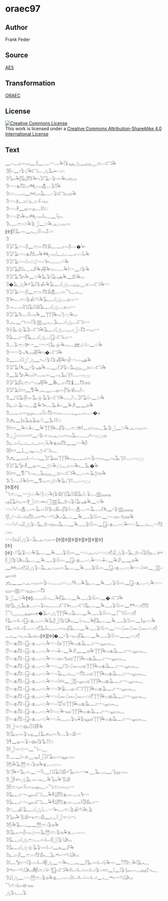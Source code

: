 # oraec97

## Author

Frank Feder

## Source

[AES](https://github.com/simondschweitzer/aes)

## Transformation

[ORAEC](https://oraec.github.io/)

## License

<a rel="license" href="http://creativecommons.org/licenses/by-sa/4.0/"><img alt="Creative Commons License" style="border-width:0" src="https://i.creativecommons.org/l/by-sa/4.0/88x31.png" /></a><br />This work is licensed under a <a rel="license" href="http://creativecommons.org/licenses/by-sa/4.0/">Creative Commons Attribution-ShareAlike 4.0 International License</a>

## Text

𓈖𓏏𓂝𓏤𓏛𓏥𓈖𓏎𓈖𓊃𓎡𓂋𓅆𓇋𓅱𓈐𓂻𓈖𓈙𓇾𓏴𓏏𓏏𓉐𓅆<br>
𓀞𓋴𓏏𓈖𓏌𓅱𓋑𓅆𓉐𓂋𓂻𓅓𓄡𓏏𓏤𓄹<br>
𓀞𓅭𓏤𓅆𓋴𓅓𓋴𓀗𓅆𓏌𓏤𓅯𓄿𓏏𓅱𓏒𓅆𓏥𓁶𓊪𓏭<br>
𓀞𓎟𓏏𓁷𓏤𓀗𓏥𓆈𓏏𓏥𓆣𓂋𓅱𓀾𓅆<br>
𓀞𓄲𓂋𓈒𓏥𓈖𓋞𓈒𓏥𓅓𓐛𓏏𓅱𓏤𓉐𓏤𓏥𓊖𓅆<br>
𓀞𓎟𓏏𓊢𓂝𓏤𓇳𓂞𓏏𓆳𓏏𓏤𓏥<br>
𓀞𓎟𓏏𓋹𓈖𓐍𓏛𓐍𓂋𓎛𓎛𓇳<br>
𓀞𓎟𓏏𓁨𓏤𓅆𓏥𓆈𓏏𓏥𓎛𓆑𓈖𓆐𓏥<br>
𓀞𓊪𓊃𓂧𓇳𓅆𓅱𓃀𓈖𓇳𓅆𓊵𓏏𓊪𓏭𓏛<br>
[⯑]𓋴𓇛𓅓𓏛𓈖𓆑𓇋𓎛𓏏𓏭𓄈𓏏𓄹<br>
𓀞<br>
𓀞𓅯𓄿𓎟𓏏𓋴𓈖𓂧𓏏𓀗𓀁𓉻𓂝𓏛𓋴𓏏𓏏�𓅪<br>
𓀞𓅯𓄿𓎟𓏏𓁷𓏤𓀗𓏥𓅆𓆈𓏏𓏥𓇋𓂝𓂋𓂝𓏏𓆇𓆗𓅆<br>
𓀞𓅯𓄿𓎟𓏏𓌉𓏏𓇳𓋑𓎟𓏏𓅨𓂋𓂋𓏏𓍢𓅆<br>
𓀞𓅯𓄿𓋴𓇋𓇋𓆑𓏭𓀔𓅆𓀻𓋴𓅆𓏌𓏤𓄑𓂋𓅆𓎛𓎡𓈖𓏌𓅱𓅆<br>
𓀞𓅯𓄿𓅡𓏤𓅆𓈖𓇳𓅆𓅓𓅱𓇋𓄿𓊛𓅆𓈖𓁨𓏤𓅆𓏥<br>
𓀞�𓅓𓂻𓅆𓎼𓄿𓎛𓅱𓀉𓅆𓅓𓂝𓇋𓂻𓂋𓈙𓇾𓏴𓏏𓏏𓉐𓅆𓎡<br>
𓀞𓅯𓄿𓎟𓏏𓋴𓈖𓂧𓏏𓀗𓀁𓆣𓂋𓏛𓆓𓊃𓆑<br>
𓀞𓅨𓂋𓂧𓅱𓀉𓄣𓏤𓅆𓅓𓂝𓇋𓂻𓂋𓊖𓏏𓏤𓎡<br>
𓀞𓁹𓂋𓏭𓇋𓉔𓄿𓇋𓇋𓀁𓅓𓂝𓇋𓂻𓂋𓊖𓏏𓏤𓎡<br>
𓀞𓅯𓄿𓌸𓂋𓇋𓇋𓏏𓏭𓅆𓈖𓊹𓊹𓊹𓅆𓏥𓊹𓏏𓆇𓅆𓏥<br>
𓀞𓂜𓈖𓎔𓏛𓎛𓅱𓈗𓈖𓆑𓅓𓂝𓇋𓂻𓂋𓉐𓏤𓎡<br>
𓀞𓏶𓅓𓇼𓄿𓅱𓏏𓉐𓅆𓅓𓂝𓇋𓂻𓂋𓂝𓃀𓏏𓀗𓏛𓏥𓎡<br>
𓀞𓅓𓂝𓎡𓋴𓅓𓂝𓇋𓂻𓂋𓉗𓏏𓉐𓏥𓎡<br>
𓀞𓂋𓅱𓂧𓌗𓎡𓈖𓎡𓎡𓌰𓅓𓇼𓅆𓏥𓂋𓊏𓊪𓇳𓇋𓏏𓈖𓇳𓅆<br>
𓀞𓎡𓎡𓅱𓏭𓆰𓏥𓀻𓋴𓅆𓏌𓏤�𓏏𓉐𓅆<br>
𓀞𓈖𓂝𓇋𓇋𓂾𓂻𓈖𓍇𓏌𓅱𓎛𓅱𓀻𓋴𓅆𓏌𓏤𓋴𓎡𓏏𓏏𓊛𓅆<br>
𓀞𓅯𓄿𓎛𓆰𓈖𓏌𓅱𓊛𓅆𓂋𓈖𓊪𓆳𓀔𓅱𓏏𓅓𓈙𓇾𓏴𓏏𓏏𓉐𓅆<br>
𓀞𓈖𓄿𓅡𓏤𓅆𓏥𓇋𓎼𓂋𓏭𓏛𓈖𓏏𓏭𓅓𓏤𓊹𓌨𓂋𓏏𓏏𓈉<br>
𓀞𓅯𓄿𓋴𓇋𓊪𓂧𓍼𓏥𓀻𓋴𓅆𓈖𓇗𓂝𓏏𓀗𓇇𓊃𓀗𓊖𓊖<br>
𓀞𓅯𓄿𓇋𓏠𓈖𓀄𓅆𓂜𓈖𓂋𓐍𓏛𓋴𓅚𓀀𓏥𓁐𓏏<br>
𓀞𓈖𓉔𓄿𓇋𓋴𓁺𓅓𓇼𓄿𓅱𓏏𓉐𓅆𓂋𓌳𓂂𓂂𓅯𓄿𓇋𓏏𓈖𓇳𓅆<br>
𓀞𓂞𓏏𓄿𓏏𓆑𓋚𓅆𓅨𓂋𓅓𓇓𓏏𓈖𓅆𓀔𓈖𓈖𓊖𓅆<br>
𓀞𓉻𓂝𓏛𓈙𓆑𓏭𓇋𓇋𓏏𓀗𓏛𓏥𓂋𓐛𓏤𓈖𓂝𓂋𓏏�𓊖<br>
𓀞𓃹𓈖𓌀𓊖𓄿𓐍𓄿𓐍𓌅𓈖𓅘𓎛𓎛𓇳<br>
𓀞𓇋𓏠𓈖𓅆𓇳𓇓𓏏𓈖𓅆𓊹𓊹𓊹𓅆𓏥𓋴𓅱𓂋𓂧𓌗𓎛𓂝𓏤𓄹𓏥𓆑𓅓𓅱𓃀𓈖𓇳𓅆𓊵𓏏𓊪𓏭𓏛<br>
𓀞𓈎𓃀𓄲𓏛𓏠𓈖𓏌𓅱𓏒𓏥𓊵𓏏𓊪𓏒𓏥𓅓𓂋𓊃𓏤𓍬𓏏𓏏𓈉𓊖<br>
𓀞𓂞𓏏𓇋𓂝𓂝𓂝𓏏𓆇𓆗𓅆𓁷𓏤𓁶𓏤𓀗𓈖𓈖𓎟𓅆𓋴<br>
𓀞𓋴𓏠𓈖𓍖𓇾𓏤𓈇𓂋𓊨𓏏𓉐𓆑<br>
𓀞𓃹𓈖𓉿𓂡𓂋𓏤𓈖𓅯𓄿𓏤𓏤𓏤𓏤𓊹𓊹𓊹𓅆𓏥𓉻𓂝𓏛𓅱𓏛𓏥𓈖𓏏𓏭𓅓𓊹𓌨𓂋𓏏𓏏𓈉<br>
𓀞𓅯𓄿𓅡𓏤𓋹𓈖𓐍𓏛𓈖𓊨𓇳𓅆𓈍𓂝𓏛𓅆𓆑𓅓�𓅆<br>
𓀞𓇋𓏠𓈖𓀄𓆓𓏏𓏤𓆑𓅓𓈙𓇾𓏴𓏏𓏏𓉐𓅆𓉻𓏏𓏛𓅓𓉺𓏌𓊖𓅆<br>
𓀞𓏤𓊹𓏏𓂋𓆳𓅆𓇋𓏠𓈖𓀄𓏭𓏛𓊨𓇳𓅆𓅓𓏤𓊹𓌨𓂋𓏏𓏏𓈉<br>
[⯑][⯑]<br>
𓆓𓂧𓈖𓎡𓊨𓏏𓆇𓅆𓏤𓊹𓏏𓆇𓅆𓊤𓅱𓀁𓉔𓄿𓇋𓇋𓀁𓅓𓇋𓏏𓅱𓂋𓈗𓈘𓏤𓈇<br>
𓊪𓐍𓆼𓄿𓍸𓏭𓏛𓋁𓃀𓂧𓆟𓃂𓈗𓅓𓄂𓏏𓏤𓅱𓇋𓄿𓊛𓅆𓈖𓇳𓅆<br>
𓎟𓏏𓄋𓏏𓏤𓆣𓂋𓏛𓅓𓍿𓎛𓎛𓅱𓏭𓀁𓏥𓋴𓅱𓎛𓏏𓆇𓆣𓂋𓏛𓅓𓂋𓏤𓎛𓆰𓈖𓏌𓅱𓈗𓈘𓏤𓈇<br>
𓎛𓋴𓈎𓌪𓂡𓁶𓏤𓀗𓏥𓏌𓏤𓆞𓎡𓄣𓏤𓀏𓏥𓅓𓂋𓈖𓅆𓊃𓊪𓅱𓇋𓇋𓏛𓈖𓎟𓏏𓁶𓏤𓏏𓃒𓊖𓅆<br>
𓎟𓏏𓄋𓏏𓏤𓇍𓇋𓂻𓅱𓏏𓅓𓄂𓏏𓏤𓁶𓏤𓏥𓅓𓂋𓈖𓅆𓊃𓊪𓅱𓇋𓇋𓏛𓈖𓉗𓏏𓁷𓂋𓏏𓆇𓅆𓎟𓏏𓅓𓂝𓆑𓎡𓀗𓆇𓏥<br>
𓎟𓏏𓌀𓊖𓇍𓇋𓂻𓅱𓏏𓅓𓊵𓏏𓊪𓏭𓏛[⯑][⯑][⯑][⯑][⯑][⯑][⯑]<br>
[⯑][⯑]𓏏𓍔𓄿𓅱𓏏𓆇𓅆𓅓𓂋𓈖𓅆𓊃𓊪𓅱𓇋𓇋𓏛𓈖𓎟𓏏𓊵𓏏𓊪𓎟𓏏𓆇𓁗𓇍𓇋𓂻𓅱𓏏𓅓𓄂𓏏𓏤𓇋𓅱𓋴𓐍𓂋𓀒𓋴𓃀𓇋𓅱𓌙𓀏𓏥𓅓𓂋𓈖𓅆𓊃𓊪𓅱𓇋𓇋𓏛𓈖𓉗𓏏𓁷𓂋𓏏𓆇𓅆𓎟𓏏𓇓𓏏𓈖𓅆𓀔𓈖𓈖𓊖𓅆<br>
𓈖𓋞𓈒𓏥𓁗𓇍𓇋𓂻𓅱𓏏𓅓𓊵𓏏𓊪𓏭𓏛𓅓𓂋𓈖𓅆𓊃𓊪𓅱𓇋𓇋𓏛𓈖𓉗𓏏𓁷𓂋𓏏𓆇𓅆𓎟𓏏𓇋𓆛𓈖𓃀𓊅𓏏𓈇𓏤𓏥𓊖<br>
𓃹𓈖𓈖𓏏𓊵𓏏𓊪𓏭𓏛𓅱𓏏𓂋𓐛𓏤𓎟𓂋𓇥𓂋𓅆𓅓𓂋𓈖𓅆𓊃𓊪𓅱𓇋𓇋𓏛𓈖𓉗𓏏𓁷𓂋𓏏𓆇𓅆𓎟𓏏𓈙𓏏𓏤𓈗𓂧𓈙𓂋𓏏𓀗<br>
𓅱𓃀𓈖𓇳𓅆[⯑]𓂋𓐛𓏤𓇋𓏏𓆑𓅆𓋴𓅓𓂋𓈖𓅆𓊃𓊪𓅱𓇋𓇋𓏛𓈖�𓏏𓉐𓅆<br>
𓈝𓅓𓂻𓅓𓁷𓂋𓇯𓅱𓏥𓂋𓐛𓏤𓉐𓅨𓂋𓏏𓉐𓅓𓂋𓈖𓅆𓊃𓊪𓅱𓇋𓇋𓏛𓈖𓋫𓏏𓆇𓁗𓀗<br>
𓇅𓆓𓇾𓇾𓈇𓈇𓏤𓏥𓊖�𓅓𓏏𓂻𓊹𓊹𓊹𓅆𓏥𓅓𓂋𓈖𓅆𓊃𓊪𓅱𓇋𓇋𓏛𓈖𓇅𓆓𓇋𓇋𓏏𓆇𓁗<br>
𓌂𓅓𓏛𓂡𓉗𓏏𓁷𓂋𓏏𓆇𓅆𓅓𓋴𓃀𓇋𓅱𓌙𓀏𓏥𓈖𓇋𓏏𓆑𓅆𓋴𓅓𓂋𓈖𓅆𓊃𓊪𓅱𓇋𓇋𓏛𓈖𓌂𓐍𓏏𓆇𓅆<br>
𓌂𓅓𓏛𓂡𓄤𓂋𓏏𓆇𓁗𓅓𓄤𓆑𓂋𓏛𓏥𓋴𓅓𓂋𓈖𓅆𓊃𓊪𓅱𓇋𓇋𓏛𓈖𓎟𓏏𓆭𓆱𓆭𓆱𓆭𓆱𓏏𓆇𓁗<br>
𓂝𓈖𓏏𓏭𓈒𓏥𓅓𓁶𓏤𓏥[⯑][⯑]�𓈖𓏌𓅱𓁸𓏥𓋴𓅓𓂋𓈖𓅆𓊃𓊪𓅱𓇋𓇋𓏛𓈖𓈖𓏏𓆇𓁗<br>
𓇋𓐩𓏌𓏏𓁷𓏤𓀗𓏏𓉗𓏏𓁷𓂋𓏏𓆇𓅆𓎟𓏏𓌀𓊖𓊹𓊹𓊹𓅆𓏥𓁷𓏤𓅓𓂝𓎡𓏏𓈇𓏤𓏥𓆑<br>
𓇋𓐩𓏌𓏏𓁷𓏤𓀗𓏏𓉗𓏏𓁷𓂋𓏏𓆇𓅆𓎟𓏏𓇓𓏏𓈖𓅆𓀔𓈖𓈖𓊖𓅆𓊹𓊹𓊹𓅆𓏥𓁷𓏤𓅓𓂝𓎡𓏏𓈇𓏤𓏥𓆑<br>
𓇋𓐩𓏌𓏏𓁷𓏤𓀗𓏏𓉗𓏏𓁷𓂋𓏏𓆇𓅆𓎟𓏏𓁶𓏤𓏏𓃒𓊖𓊹𓊹𓊹𓅆𓏥𓁷𓏤𓅓𓂝𓎡𓏏𓈇𓏤𓏥𓆑<br>
𓇋𓐩𓏌𓏏𓁷𓏤𓀗𓏏𓉗𓏏𓁷𓂋𓏏𓆇𓅆𓎟𓏏𓈖𓉔𓏏𓆭𓆱𓏥𓊖𓊹𓊹𓊹𓅆𓏥𓁷𓏤𓅓𓂝𓎡𓏏𓈇𓏤𓏥𓆑<br>
𓇋𓐩𓏌𓏏𓁷𓏤𓀗𓏏𓉗𓏏𓁷𓂋𓏏𓆇𓅆𓎟𓏏𓅓𓂝𓆑𓎡𓀗𓈒𓏥𓊖𓊹𓊹𓊹𓅆𓏥𓁷𓏤𓅓𓂝𓎡𓏏𓈇𓏤𓏥𓆑<br>
𓇋𓐩𓏌𓏏𓁷𓏤𓀗𓏏𓉗𓏏𓁷𓂋𓏏𓆇𓅆𓎟𓏏𓇋𓆛𓈖𓃀𓊅𓏏𓈇𓏤𓏥𓊖𓊹𓊹𓊹𓅆𓏥𓁷𓏤𓅓𓂝𓎡𓏏𓈇𓏤𓏥𓆑<br>
𓇋𓐩𓏌𓏏𓁷𓏤𓀗𓏏𓉗𓏏𓁷𓂋𓏏𓆇𓅆𓎟𓏏𓌗𓄿𓂋𓐍𓏏𓉐𓊹𓊹𓊹𓅆𓏥𓁷𓏤𓅓𓂝𓎡𓏏𓈇𓏤𓏥𓆑<br>
𓇋𓐩𓏌𓏏𓁷𓏤𓀗𓏏𓉗𓏏𓁷𓂋𓏏𓆇𓅆𓎟𓏏𓆭𓆱𓆭𓆱𓆭𓆱𓏏𓆇𓁗𓊹𓊹𓊹𓅆𓏥𓁷𓏤𓅓𓂝𓎡𓏏𓈇𓏤𓏥𓆑<br>
𓇋𓐩𓏌𓏏𓁷𓏤𓀗𓏏𓉗𓏏𓁷𓂋𓏏𓆇𓅆𓎟𓏏𓀫𓊖𓊹𓊹𓊹𓅆𓏥𓁷𓏤𓅓𓂝𓎡𓏏𓈇𓏤𓏥𓆑<br>
𓇋𓐩𓏌𓏏𓁷𓏤𓀗𓏏𓉗𓏏𓁷𓂋𓏏𓆇𓅆𓎛𓏌𓏏𓆇𓅆𓎆𓏤𓏤𓏤𓏤𓏤𓏤𓊹𓊹𓊹𓅆𓏥𓁷𓏤𓅓𓂝𓎡𓏏𓈇𓏤𓏥𓆑<br>
𓇋𓐩𓏌𓏏𓁷𓏤𓀗𓏏𓉗𓏏𓁷𓂋𓏏𓆇𓅆𓎟𓏏𓄤𓆑𓂋𓅱𓏭𓇓𓅱𓈐𓊖𓊹𓊹𓊹𓅆𓏥𓁷𓏤𓅓𓂝𓎡𓏏𓈇𓏤𓏥𓆑<br>
𓀞𓎛𓃀𓎱𓇳𓊗𓏤𓏤𓇋𓍘𓇋𓇋𓀛𓅆<br>
𓀞𓇛𓅓𓏭𓏛𓅱𓏭𓐍𓈖𓌰𓅓𓂉𓏭𓏛𓌸𓂋𓅱𓏏𓀁𓎡<br>
𓀞𓋹𓈖𓐍𓏛𓅱𓏏𓊗𓏤𓏤𓇋𓅱𓅘𓎛𓎛𓇳<br>
𓀞𓎛𓃀𓎱𓇳𓎡𓈖𓆓𓏏𓇾<br>
𓀞𓊃𓈖𓇋𓏏𓂉𓇾𓏤𓈇𓍏𓃀𓅯𓄿𓏭𓏛𓈐𓏏𓏥<br>
𓀞𓊽𓏤𓅆𓅓𓊽𓊽𓂧𓅱𓊖𓅆𓁷𓂋𓏏𓇯<br>
𓀞𓏤𓊹𓅆𓄔𓅓𓏛𓈖𓎡𓎃𓏤𓇾𓉔𓄿𓇋𓇋𓀁𓄔𓅓𓏛𓎡𓎂𓇾𓅓𓂋𓏤𓈖𓏤𓊹𓈈𓏏𓏥<br>
𓀞𓃀𓋴𓆟𓂻𓅓𓁹𓏏𓏤𓆑𓅆𓅭𓏤𓅆𓊹𓍛𓏤𓀀<br>
𓀞𓋴𓂧𓊪𓍉𓎃𓏤𓏛𓏥𓐍𓆑𓏏𓆓𓂧𓏛𓏥𓎡<br>
𓀞𓅓𓂝𓎡𓏏𓈇𓏤𓏥𓉐𓉻𓅆𓋹𓍑𓋴𓀗𓁷𓏤𓁹𓂋𓏭𓌸𓎡<br>
𓀞𓅓𓂝𓎡𓏏𓈇𓏤𓏥𓉐𓉻𓅆𓋹𓍑𓋴𓀗𓁷𓏤𓁹𓂋𓏭𓎛𓎿𓋴𓀁𓏥𓎡<br>
𓀞𓈞𓊃𓀉𓅓𓂝𓇋𓂻𓇋𓂋𓎡𓅨𓂋𓂧𓅱𓀉𓄣𓏤𓅆𓊪𓅱<br>
𓀞𓅭𓏤𓅆𓊹𓍛𓏤𓀀𓄞𓂧𓀁𓈖𓆑𓎛𓃀𓎱𓇳𓍼𓏤<br>
𓀞𓊽𓏤𓅆𓅓𓂋𓈖𓈖𓊽𓊽𓂧𓅱𓊖𓅆<br>
𓀞𓇛𓅓𓏭𓏛𓋴𓏏𓏭𓐏𓏛𓅓𓊽𓊽𓂧𓅱𓊖𓅆𓁷𓂋𓏏𓇯<br>
𓀞𓅓𓂝𓇋𓂻𓂧𓂋𓏛𓂡𓋴𓃀𓇋𓅱𓌙𓀏𓏥<br>
𓀞𓅓𓂝𓇋𓂻𓇼𓄿𓅱𓏛𓂡𓈖𓐍𓈖𓀔𓅆<br>
𓀞𓂞𓏏𓋴𓈖𓂧𓏏𓀗𓀁𓆑𓅓𓆞𓎡𓄣𓏤𓌙𓀏𓏥<br>
𓀞𓇋𓂋𓅡𓏤𓎡𓇋𓅱𓏛𓂡𓌞𓋴𓂻𓈖𓎟𓅆𓆑𓂜𓈖𓌂𓅓𓏛𓂡𓍛𓏤𓅆𓏛𓈖𓎰𓀗𓆇𓅆𓇋𓅓𓆑<br>
𓀞𓆞𓎡𓄣𓏤𓌙𓀏𓏥𓄟𓋴𓂧𓅪𓊹𓉗𓏏𓉐𓅆𓎛𓂡𓂡𓏛𓂡𓅱𓏏𓏠𓈖𓇋𓈖𓇋𓅱𓐪𓆱𓏏𓂋𓐍𓐍𓄈𓄹𓆑<br>
𓀞𓇍𓇋𓂻𓈖𓎟𓏏𓊽𓊽𓂧𓅱𓊖𓅆𓁷𓂋𓏏𓇯𓎛𓂡𓂡𓏛𓂡𓈖𓆑𓆞𓎡𓄣𓏤𓌙𓀏𓏥<br>
𓆓𓂧𓌃𓏤𓏥𓊗𓎆𓏤𓏤𓏤𓏤𓏤𓏤<br>
𓂻𓅱𓆑𓊪𓅱<br>
